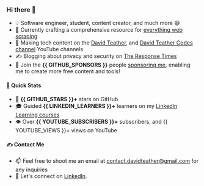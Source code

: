 ### Hi there 👋
- 💡 Software engineer, student, content creator, and much more 😄
- 🔭 Currently crafting a comprehensive resource for [everything web scraping](https://github.com/davidteather/everything-web-scraping)
- 🎥 Making tech content on the [David Teather](https://www.youtube.com/c/davidteather?sub_confirmation=1), and [David Teather Codes channel](https://www.youtube.com/c/DavidTeatherCodes?sub_confirmation=1) YouTube channels
- ✍️ Blogging about privacy and security on [The Response Times](https://theresponsetimes.com)
- 💖 Join the **{{ GITHUB_SPONSORS }}** people [sponsoring me](https://github.com/sponsors/davidteather), enabling me to create more free content and tools!

#### 🚀 Quick Stats
- 🌟 **{{ GITHUB_STARS }}+** stars on GitHub
- 🎓 Guided **{{ LINKEDIN_LEARNERS }}+** learners on my [LinkedIn Learning courses](https://www.linkedin.com/learning/instructors/david-teather)
- 👁️ Over **{{ YOUTUBE_SUBSCRIBERS }}+** subscribers, and {{ YOUTUBE_VIEWS }}+ views on YouTube

#### ✍️ Contact Me
- 📫 Feel free to shoot me an email at [contact.davidteather@gmail.com](mailto:contact.davidteather@gmail.com) for any inquiries
- 🐧 Let's connect on [LinkedIn](https://www.linkedin.com/in/davidteather/).